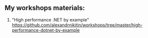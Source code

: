 ## My workshops materials:

1. "High performance .NET by example" https://github.com/alexandrnikitin/workshops/tree/master/high-performance-dotnet-by-example
